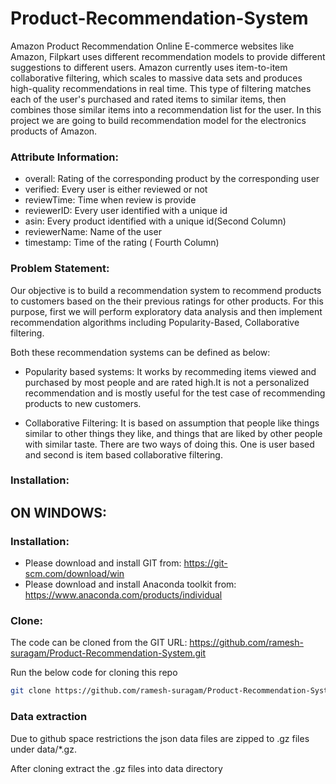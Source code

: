 # Product-Recommendation-System

Amazon Product Recommendation
Online E-commerce websites like Amazon, Filpkart uses different recommendation models to provide different suggestions to different users. Amazon currently uses item-to-item collaborative filtering, which scales to massive data sets and produces high-quality recommendations in real time. This type of filtering matches each of the user's purchased and rated items to similar items, then combines those similar items into a recommendation list for the user. In this project we are going to build recommendation model for the electronics products of Amazon.

### Attribute Information:

* overall: Rating of the corresponding product by the corresponding user
* verified: Every user is either reviewed or not
* reviewTime: Time when review is provide
* reviewerID: Every user identified with a unique id
* asin: Every product identified with a unique id(Second Column)
* reviewerName: Name of the user
* timestamp: Time of the rating ( Fourth Column)

### Problem Statement:

Our objective is to build a recommendation system to recommend products to customers based on the their previous ratings for other products. For this purpose, first we will perform exploratory data analysis and then implement recommendation algorithms including Popularity-Based, Collaborative filtering.

Both these recommendation systems can be defined as below:

* Popularity based systems: It works by recommeding items viewed and purchased by most people and are rated high.It is not a personalized recommendation and is mostly useful for the test case of recommending products to new customers.

* Collaborative Filtering: It is based on assumption that people like things similar to other things they like, and things that are liked by other people with similar taste. There are two ways of doing this. One is user based and second is item based collaborative filtering.

### Installation:

##  ON WINDOWS:

### Installation:

* Please download and install GIT from: https://git-scm.com/download/win
* Please download and install Anaconda toolkit from: https://www.anaconda.com/products/individual

### Clone:

The code can be cloned from the GIT URL: https://github.com/ramesh-suragam/Product-Recommendation-System.git

Run the below code for cloning this repo

```bash
git clone https://github.com/ramesh-suragam/Product-Recommendation-System.git
```

### Data extraction

Due to github space restrictions the json data files are zipped to .gz files under data/*.gz.

After cloning extract the .gz files into data directory
